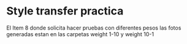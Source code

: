 # Style transfer practica
El Item 8 donde solicita hacer pruebas con diferentes pesos las fotos generadas estan en las carpetas weight 1-10 y weight 10-1
